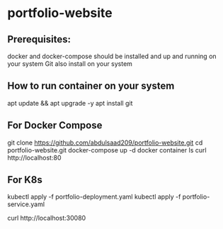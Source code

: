 # portfolio-website

## Prerequisites:
docker and docker-compose should be installed and up and running on your system
Git also install on your system

## How to run container on your system
apt update && apt upgrade -y
apt install git

## For Docker Compose
git clone https://github.com/abdulsaad209/portfolio-website.git
cd portfolio-website.git
docker-compose up -d
docker container ls
curl http://localhost:80 

## For K8s
kubectl apply -f portfolio-deployment.yaml
kubectl apply -f portfolio-service.yaml

curl http://localhost:30080
